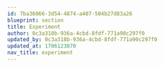 ```yaml
---
id: 7ba36066-3d54-4874-a407-504b27d83a26
blueprint: section
title: Experiment
author: 0c3a318b-936a-4cbd-8fdf-771a90c297f0
updated_by: 0c3a318b-936a-4cbd-8fdf-771a90c297f0
updated_at: 1706123870
nav_title: experiment
---
```

